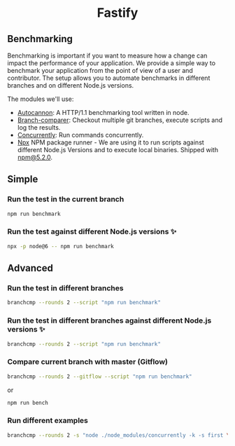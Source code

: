 <h1 align="center">Fastify</h1>

## Benchmarking
Benchmarking is important if you want to measure how a change can impact the performance of your application. We provide a simple way to benchmark your application from the point of view of a user and contributor. The setup allows you to automate benchmarks in different branches and on different Node.js versions.

The modules we'll use:
- [Autocannon](https://github.com/mcollina/autocannon): A HTTP/1.1 benchmarking tool written in node.
- [Branch-comparer](https://github.com/StarpTech/branch-comparer): Checkout multiple git branches, execute scripts and log the results.
- [Concurrently](https://github.com/kimmobrunfeldt/concurrently): Run commands concurrently.
- [Npx](https://github.com/zkat/npx) NPM package runner - We are using it to run scripts against different Node.js Versions and to execute local binaries. Shipped with npm@5.2.0.

## Simple

### Run the test in the current branch
```sh
npm run benchmark
```

### Run the test against different Node.js versions ✨
```sh
npx -p node@6 -- npm run benchmark
```

## Advanced

### Run the test in different branches
```sh
branchcmp --rounds 2 --script "npm run benchmark"
```

### Run the test in different branches against different Node.js versions ✨
```sh
branchcmp --rounds 2 --script "npm run benchmark"
```

### Compare current branch with master (Gitflow)
```sh
branchcmp --rounds 2 --gitflow --script "npm run benchmark"
```
or
```sh
npm run bench
```

### Run different examples

```sh
branchcmp --rounds 2 -s "node ./node_modules/concurrently -k -s first \"node ./examples/asyncawait.js\" \"node ./node_modules/autocannon -c 100 -d 5 -p 10 localhost:3000/\""
```
